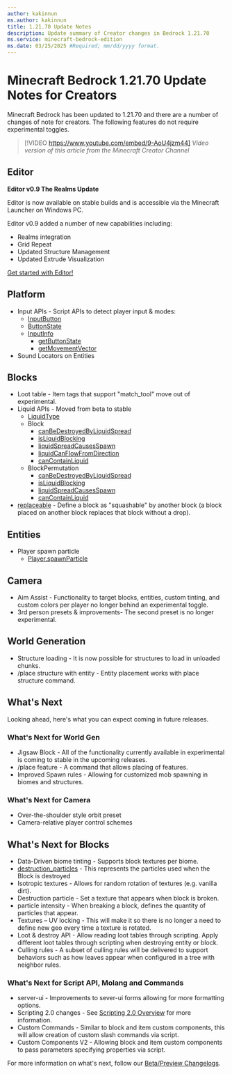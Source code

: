 ```yaml
---
author: kakinnun
ms.author: kakinnun
title: 1.21.70 Update Notes
description: Update summary of Creator changes in Bedrock 1.21.70
ms.service: minecraft-bedrock-edition
ms.date: 03/25/2025 #Required; mm/dd/yyyy format.
---
```


# Minecraft Bedrock 1.21.70 Update Notes for Creators

Minecraft Bedrock has been updated to 1.21.70 and there are a number of changes of note for creators. The following features do not require experimental toggles.

> [!VIDEO https://www.youtube.com/embed/9-AoU4jzm44]
*Video version of this article from the Minecraft Creator Channel*

## Editor

**Editor v0.9 The Realms Update**

Editor is now available on stable builds and is accessible via the Minecraft Launcher on Windows PC.

Editor v0.9 added a number of new capabilities including:

- Realms integration
- Grid Repeat
- Updated Structure Management
- Updated Extrude Visualization

[Get started with Editor!](./BedrockEditor/EditorInstallation.md)

## Platform

- Input APIs - Script APIs to detect player input & modes:
  - [InputButton](../ScriptAPI/minecraft/server/InputButton.md)
  - [ButtonState](../ScriptAPI/minecraft/server/ButtonState.md)
  - [InputInfo](../ScriptAPI/minecraft/server/InputInfo.md)
    - [getButtonState](../ScriptAPI/minecraft/server/InputInfo.md#getbuttonstate)
    - [getMovementVector](../ScriptAPI/minecraft/server/InputInfo.md#getmovementvector)
- Sound Locators on Entities

## Blocks

- Loot table - Item tags that support "match_tool" move out of experimental.
- Liquid APIs - Moved from beta to stable
  - [LiquidType](../ScriptAPI/minecraft/server/LiquidType.md)
  - Block
    - [canBeDestroyedByLiquidSpread](../ScriptAPI/minecraft/server/Block#canbedestroyedbyliquidspread)
    - [isLiquidBlocking](../ScriptAPI/minecraft/server/Block.md#isliquidblocking)
    - [liquidSpreadCausesSpawn](../ScriptAPI/minecraft/server/Block.md#liquidspreadcausesspawn)
    - [liquidCanFlowFromDirection](../ScriptAPI/minecraft/server/Block.md#liquidcanflowfromdirection)
    - [canContainLiquid](../ScriptAPI/minecraft/server/Block.md#cancontainliquid)
  - BlockPermutation
    - [canBeDestroyedByLiquidSpread](../ScriptAPI/minecraft/server/BlockPermutation.md#canbedestroyedbyliquidspread)
    - [isLiquidBlocking](../ScriptAPI/minecraft/server/BlockPermutation.md#isliquidblocking)
    - [liquidSpreadCausesSpawn](../ScriptAPI/minecraft/server/BlockPermutation.md#liquidspreadcausesspawn)
    - [canContainLiquid](../ScriptAPI/minecraft/server/BlockPermutation.md#cancontainliquid)
- [replaceable](../Reference/Content/BlockReference/Examples/BlockComponents/minecraftBlock_replaceable.md) - Define a block as "squashable" by another block (a block placed on another block replaces that block without a drop).

## Entities

- Player spawn particle
  - [Player.spawnParticle](../ScriptAPI/minecraft/server/Player.md#spawnparticle)

## Camera

- Aim Assist - Functionality to target blocks, entities, custom tinting, and custom colors per player no longer behind an experimental toggle.
- 3rd person presets & improvements- The second preset is no longer experimental.

## World Generation
- Structure loading - It is now possible for structures to load in unloaded chunks.
- /place structure with entity - Entity placement works with place structure command.

## What's Next

Looking ahead, here's what you can expect coming in future releases.

### What's Next for World Gen

- Jigsaw Block - All of the functionality currently available in experimental is coming to stable in the upcoming releases.
- /place feature - A command that allows placing of features.
- Improved Spawn rules - Allowing for customized mob spawning in biomes and structures.


### What's Next for Camera

- Over-the-shoulder style orbit preset
- Camera-relative player control schemes

## What's Next for Blocks
- Data-Driven biome tinting - Supports block textures per biome.
- [destruction_particles](../Reference/Content/BlockReference/Examples/BlockComponents/minecraftBlock_destruction_particles.md) - This represents the particles used when the Block is destroyed
- Isotropic textures - Allows for random rotation of textures (e.g. vanilla dirt).
- Destruction particle - Set a texture that appears when block is broken.
- particle intensity - When breaking a block, defines the quantity of particles that appear.
- Textures – UV locking - This will make it so there is no longer a need to define new geo every time a texture is rotated.
- Loot & destroy API - Allow reading loot tables through scripting. Apply different loot tables through scripting when destroying entity or block.
- Culling rules - A subset of culling rules will be delivered to support behaviors such as how leaves appear when configured in a tree with neighbor rules.

### What's Next for Script API, Molang and Commands

- server-ui - Improvements to sever-ui forms allowing for more formatting options.
- Scripting 2.0 changes - See [Scripting 2.0 Overview](../Documents/ScriptingV2.0.0Overview.md) for more information.
- Custom Commands - Similar to block and item custom components, this will allow creation of custom slash commands via script.
- Custom Components V2 - Allowing block and item custom components to pass parameters specifying properties via script.

For more information on what's next, follow our [Beta/Preview Changelogs](https://feedback.minecraft.net/hc/sections/360001185332).
